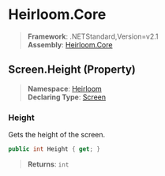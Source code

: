 # Heirloom.Core

> **Framework**: .NETStandard,Version=v2.1  
> **Assembly**: [Heirloom.Core][0]

## Screen.Height (Property)

> **Namespace**: [Heirloom][0]  
> **Declaring Type**: [Screen][1]

### Height

Gets the height of the screen.

```cs
public int Height { get; }
```

> **Returns**: `int`

[0]: ../../../Heirloom.Core.md
[1]: ../Screen.md
